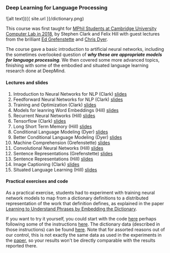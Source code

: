 
### Deep Learning for Language Processing

![alt text]({{ site.url }}/dictionary.png)

This course was first taught for [MPhil Students at Cambridge University Computer Lab in 2018](https://www.cl.cam.ac.uk/teaching/1718/R228/), by Stephen Clark and Felix Hill with guest lectures from the brilliant [Ed Grefenstette](http://egrefen.com/) and [Chris Dyer](http://www.cs.cmu.edu/~cdyer/).

The course gave a basic introduction to artificial neural networks, including the sometimes overlooked question of ***why these are appropriate models for language processing***. We then covered some more advanced topics, finishing with some of the embodied and situated language learning research done at DeepMind. 

#### Lectures and slides

1. Introduction to Neural Networks for NLP (Clark) [slides](https://www.cl.cam.ac.uk/teaching/1718/R228/lectures/lec1.pdf)
2. Feedforward Neural Networks for NLP (Clark) [slides](https://www.cl.cam.ac.uk/teaching/1718/R228/lectures/lec2.pdf)
3. Training and Optimization (Clark) [slides](https://www.cl.cam.ac.uk/teaching/1718/R228/lectures/lec3.pdf)
4. Models for leanring Word Embeddings (Hill) [slides](https://www.cl.cam.ac.uk/teaching/1718/R228/lectures/lec4.pdf)
5. Recurrent Neural Networks (Hill) [slides](https://www.cl.cam.ac.uk/teaching/1718/R228/lectures/lec5.pdf)
6. Tensorflow (Clark) [slides](https://www.cl.cam.ac.uk/teaching/1718/R228/lectures/lec7.pdf)
7. Long Short Term Memory (Hill) [slides](https://www.cl.cam.ac.uk/teaching/1718/R228/lectures/lec8.pdf)
8. Conditional Language Modeling (Dyer) [slides](https://www.cl.cam.ac.uk/teaching/1718/R228/lectures/lec9.pdf)
9. Better Conditional Language Modeling (Dyer) [slides](https://www.cl.cam.ac.uk/teaching/1718/R228/lectures/lec10.pdf)
10. Machine Comprehension (Grefenstette) [slides](https://www.cl.cam.ac.uk/teaching/1718/R228/lectures/lec11.pdf)
11. Convolutional Neural Networks (Hill) [slides](https://www.cl.cam.ac.uk/teaching/1718/R228/lectures/lec12.pdf)
12. Sentence Representations (Grefenstette) [slides](https://www.cl.cam.ac.uk/teaching/1718/R228/lectures/lec13.pdf)
13. Sentence Representations (Hill) [slides](https://www.cl.cam.ac.uk/teaching/1718/R228/lectures/lec13.pdf)
14. Image Captioning (Clark) [slides](https://www.cl.cam.ac.uk/teaching/1718/R228/lectures/lec14.pdf)
15. Situated Language Learning (Hill) [slides](https://www.cl.cam.ac.uk/teaching/1718/R228/lectures/lec15.pdf)


#### Practical exercises and code

As a practical exercise, students had to experiment with training neural network models to map from a dictionary definitions to a distributed representation of the work that definition defines, as explained in the paper [Learning to Understand Phrases by Embedding the Dictionary](http://www.aclweb.org/anthology/Q16-1002).

If you want to try it yourself, you could start with the code [here](https://github.com/fh295/Cambridge_DL4NLP) perhaps following some of the instructions [here](https://www.cl.cam.ac.uk/teaching/1718/R228/practical/PracticalInstructions.pdf).
The dictionary data (described in those instructions) can be found [here](https://www.cl.cam.ac.uk/~sc609/downloads/data_practical.tgz). Note that for assorted reasons out of our control, this is not exactly the same data as used in the experiments in the [paper](http://www.aclweb.org/anthology/Q16-1002), so your results won't be directly comparable with the results reported there. 
